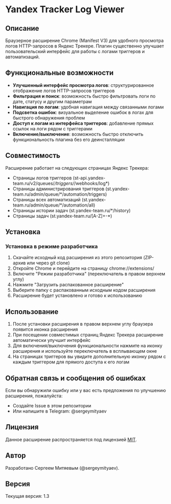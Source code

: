 # Yandex Tracker Log Viewer

## Описание

Браузерное расширение Chrome (Manifest V3) для удобного просмотра логов HTTP-запросов в Яндекс Трекере. Плагин существенно улучшает пользовательский интерфейс для работы с логами триггеров и автоматизаций.

## Функциональные возможности

- **Улучшенный интерфейс просмотра логов**: структурированное отображение логов HTTP-запросов триггеров
- **Фильтрация и поиск**: возможность быстро фильтровать логи по дате, статусу и другим параметрам
- **Навигация по логам**: удобная навигация между связанными логами
- **Подсветка ошибок**: визуальное выделение ошибок в логах для быстрого обнаружения проблем
- **Доступ к логам из интерфейса триггеров**: добавление прямых ссылок на логи рядом с триггерами
- **Включение/выключение**: возможность быстро отключить функциональность плагина без его деинсталляции

## Совместимость

Расширение работает на следующих страницах Яндекс Трекера:
- Страницы логов триггеров (st-api.yandex-team.ru/v2/queues/*/triggers/*/webhooks/log*)
- Страницы администрирования триггеров (st.yandex-team.ru/admin/queue/*/automation/triggers)
- Страницы всех автоматизаций (st.yandex-team.ru/admin/queue/*/automation/all)
- Страницы истории задач (st.yandex-team.ru/*/history)
- Страницы задач (st.yandex-team.ru/[A-Z]+-*)

## Установка

### Установка в режиме разработчика

1. Скачайте исходный код расширения из этого репозитория (ZIP-архив или через git clone)
2. Откройте Chrome и перейдите на страницу chrome://extensions/
3. Включите "Режим разработчика" (переключатель в правом верхнем углу)
4. Нажмите "Загрузить распакованное расширение"
5. Выберите папку с распакованным исходным кодом расширения
6. Расширение будет установлено и готово к использованию

## Использование

1. После установки расширения в правом верхнем углу браузера появится иконка расширения
2. При посещении совместимых страниц Яндекс Трекера расширение автоматически улучшит интерфейс
3. Для включения/выключения функциональности нажмите на иконку расширения и используйте переключатель в всплывающем окне
4. На страницах триггеров вы увидите дополнительную иконку рядом с каждым триггером для прямого доступа к его логам

## Обратная связь и сообщения об ошибках

Если вы обнаружили ошибку или у вас есть предложения по улучшению расширения, пожалуйста:
- Создайте Issue в этом репозитории
- Или напишите в Telegram: @sergeymityaev

## Лицензия

Данное расширение распространяется под лицензией [MIT](LICENSE).

## Автор

Разработано Сергеем Митяевым (@sergeymityaev).

## Версия

Текущая версия: 1.3
